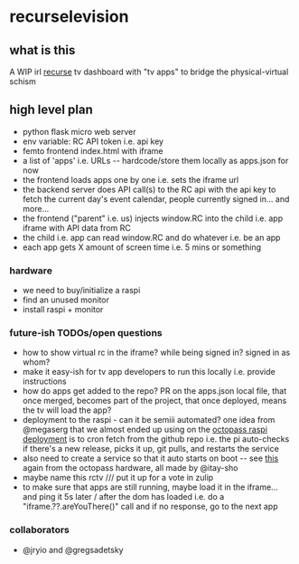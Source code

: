 # recurselevision

## what is this

A WIP irl [recurse](https://recurse.com/) tv dashboard with "tv apps" to bridge the physical-virtual schism

## high level plan

- python flask micro web server
- env variable: RC API token i.e. api key
- femto frontend index.html with iframe
- a list of 'apps' i.e. URLs -- hardcode/store them locally as apps.json for now
- the frontend loads apps one by one i.e. sets the iframe url
- the backend server does API call(s) to the RC api with the api key to fetch the current day's event calendar, people currently signed in... and more...
- the frontend ("parent" i.e. us) injects window.RC into the child i.e. app iframe with API data from RC
- the child i.e. app can read window.RC and do whatever i.e. be an app
- each app gets X amount of screen time i.e. 5 mins or something

### hardware

- we need to buy/initialize a raspi
- find an unused monitor
- install raspi + monitor

### future-ish TODOs/open questions

- how to show virtual rc in the iframe? while being signed in? signed in as whom?
- make it easy-ish for tv app developers to run this locally i.e. provide instructions
- how do apps get added to the repo? PR on the apps.json local file, that once merged, becomes part of the project, that once deployed, means the tv will load the app?
- deployment to the raspi - can it be semiii automated? one idea from @megaserg that we almost ended up using on the [octopass raspi deployment](https://github.com/gregsadetsky/recurse-rfid-visits/) is to cron fetch from the github repo i.e. the pi auto-checks if there's a new release, picks it up, git pulls, and restarts the service
- also need to create a service so that it auto starts on boot -- see [this](https://github.com/gregsadetsky/recurse-rfid-visits/tree/main/service) again from the octopass hardware, all made by @itay-sho
- maybe name this rctv /// put it up for a vote in zulip
- to make sure that apps are still running, maybe load it in the iframe... and ping it 5s later / after the dom has loaded i.e. do a "iframe.??.areYouThere()" call and if no response, go to the next app

### collaborators

- @jryio and @gregsadetsky
